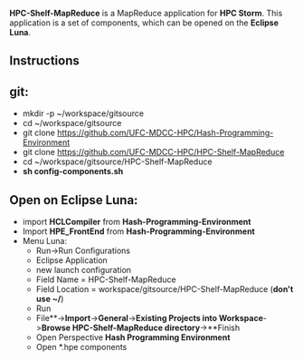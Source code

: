 **HPC-Shelf-MapReduce** is a MapReduce application for **HPC Storm**. This application is a set of components, which can be opened on the **Eclipse Luna**.

Instructions
------------

git:
----

* mkdir -p ~/workspace/gitsource
* cd ~/workspace/gitsource
* git clone https://github.com/UFC-MDCC-HPC/Hash-Programming-Environment
* git clone https://github.com/UFC-MDCC-HPC/HPC-Shelf-MapReduce
* cd ~/workspace/gitsource/HPC-Shelf-MapReduce
* **sh config-components.sh**

Open on Eclipse Luna:
----------

* import **HCLCompiler** from **Hash-Programming-Environment**
* Import **HPE_FrontEnd** from **Hash-Programming-Environment**
* Menu Luna: 
  * Run->Run Configurations
  * Eclipse Application
  * new launch configuration
  * Field Name = HPC-Shelf-MapReduce
  * Field Location = workspace/gitsource/HPC-Shelf-MapReduce (**don't use ~/**)
  * Run
  * File**->**Import**->**General**->**Existing Projects into Workspace**->**Browse HPC-Shelf-MapReduce directory**->**Finish
  * Open Perspective **Hash Programming Environment**
  * Open *.hpe components
